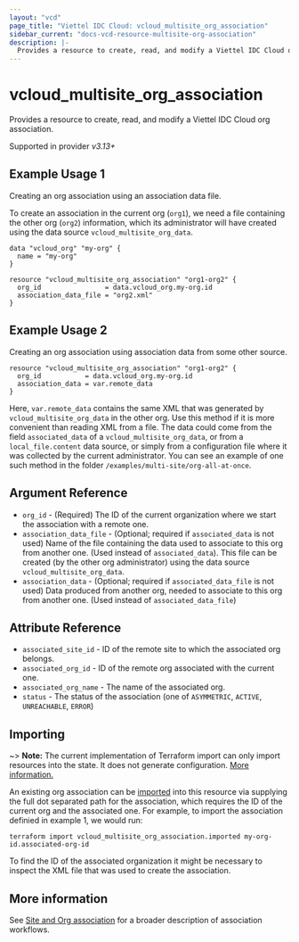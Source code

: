 ```yaml
---
layout: "vcd"
page_title: "Viettel IDC Cloud: vcloud_multisite_org_association"
sidebar_current: "docs-vcd-resource-multisite-org-association"
description: |-
  Provides a resource to create, read, and modify a Viettel IDC Cloud org association with the current org.
---
```


# vcloud\_multisite\_org\_association

Provides a resource to create, read, and modify a Viettel IDC Cloud org association.


Supported in provider *v3.13+*

## Example Usage 1

Creating an org association using an association data file.

To create an association in the current org (`org1`), we need a file containing the other org (`org2`) information, which its
administrator will have created using the data source `vcloud_multisite_org_data`.

```hcl
data "vcloud_org" "my-org" {
  name = "my-org"
}

resource "vcloud_multisite_org_association" "org1-org2" {
  org_id                = data.vcloud_org.my-org.id
  association_data_file = "org2.xml"
}
```

## Example Usage 2

Creating an org association using association data from some other source.

```hcl
resource "vcloud_multisite_org_association" "org1-org2" {
  org_id           = data.vcloud_org.my-org.id
  association_data = var.remote_data
}
```
Here, `var.remote_data` contains the same XML that was generated by `vcloud_multisite_org_data` in the other org.
Use this method if it is more convenient than reading XML from a file.
The data could come from the field `associated_data` of a `vcloud_multisite_org_data`, or from a `local_file.content`
data source, or simply from a configuration file where it was collected by the current administrator.
You can see an example of one such method in the folder `/examples/multi-site/org-all-at-once`. 

## Argument Reference

* `org_id` - (Required) The ID of the current organization where we start the association with a remote one.
* `association_data_file` - (Optional; required if `associated_data` is not used) Name of the file containing the data used to associate to this org from another one.
  (Used instead of `associated_data`). This file can be created (by the other org administrator) using the data source `vcloud_multisite_org_data`.
* `association_data` - (Optional; required if `associated_data_file` is not used) Data produced from another org, needed to associate to this org from another one.
  (Used instead of `associated_data_file`)

## Attribute Reference

* `associated_site_id` - ID of the remote site to which the associated org belongs.
* `associated_org_id` - ID of the remote org associated with the current one.
* `associated_org_name` - The name of the associated org.
* `status` - The status of the association (one of `ASYMMETRIC`, `ACTIVE`, `UNREACHABLE`, `ERROR`)


## Importing

~> **Note:** The current implementation of Terraform import can only import resources into the state. It does not generate
configuration. [More information.](https://www.terraform.io/docs/import/)

An existing org association can be [imported][docs-import] into this resource
via supplying the full dot separated path for the association, which requires the ID of the current org and the 
associated one. For example, to import the association definied in example 1, we would run:

```
terraform import vcloud_multisite_org_association.imported my-org-id.associated-org-id
```

To find the ID of the associated organization it might be necessary to inspect the XML file that was used to create the association.

## More information

See [Site and Org association](/providers/viettelidc-provider/vcloud/latest/docs/guides/site_org_association) for a broader description
of association workflows.

[docs-import]: https://www.terraform.io/docs/import/
